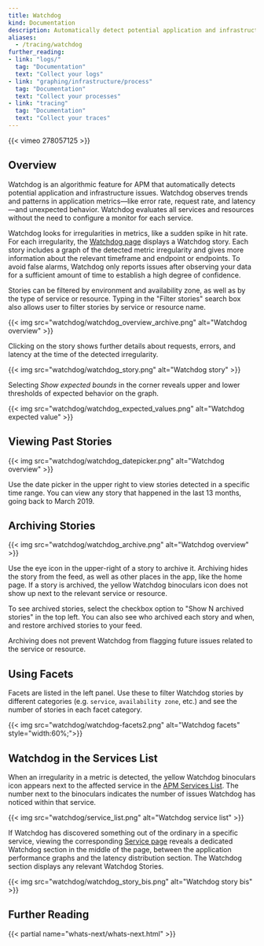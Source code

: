 ```yaml
---
title: Watchdog
kind: Documentation
description: Automatically detect potential application and infrastructure issues
aliases:
  - /tracing/watchdog
further_reading:
- link: "logs/"
  tag: "Documentation"
  text: "Collect your logs"
- link: "graphing/infrastructure/process"
  tag: "Documentation"
  text: "Collect your processes"
- link: "tracing"
  tag: "Documentation"
  text: "Collect your traces"
---
```


{{< vimeo 278057125 >}}

## Overview

Watchdog is an algorithmic feature for APM that automatically detects potential application and infrastructure issues. Watchdog observes trends and patterns in application metrics—like error rate, request rate, and latency—and unexpected behavior. Watchdog evaluates all services and resources without the need to configure a monitor for each service.

Watchdog looks for irregularities in metrics, like a sudden spike in hit rate. For each irregularity, the [Watchdog page][1] displays a Watchdog story. Each story includes a graph of the detected metric irregularity and gives more information about the relevant timeframe and endpoint or endpoints. To avoid false alarms, Watchdog only reports issues after observing your data for a sufficient amount of time to establish a high degree of confidence.

Stories can be filtered by environment and availability zone, as well as by the type of service or resource. Typing in the "Filter stories" search box also allows user to filter stories by service or resource name. 

{{< img src="watchdog/watchdog_overview_archive.png" alt="Watchdog overview"  >}}

Clicking on the story shows further details about requests, errors, and latency at the time of the detected irregularity. 

{{< img src="watchdog/watchdog_story.png" alt="Watchdog story"  >}}

Selecting *Show expected bounds* in the corner reveals upper and lower thresholds of expected behavior on the graph.

{{< img src="watchdog/watchdog_expected_values.png" alt="Watchdog expected value"  >}}

## Viewing Past Stories

{{< img src="watchdog/watchdog_datepicker.png" alt="Watchdog overview"  >}}

Use the date picker in the upper right to view stories detected in a specific time range. You can view any story that happened in the last 13 months, going back to March 2019.

## Archiving Stories

{{< img src="watchdog/watchdog_archive.png" alt="Watchdog overview"  >}}

Use the eye icon in the upper-right of a story to archive it. Archiving hides the story from the feed, as well as other places in the app, like the home page. If a story is archived, the yellow Watchdog binoculars icon does not show up next to the relevant service or resource. 

To see archived stories, select the checkbox option to "Show N archived stories" in the top left. You can also see who archived each story and when, and restore archived stories to your feed.

Archiving does not prevent Watchdog from flagging future issues related to the service or resource.

## Using Facets

Facets are listed in the left panel. Use these to filter Watchdog stories by different categories (e.g. `service`, `availability zone`, etc.) and see the number of stories in each facet category.

{{< img src="watchdog/watchdog-facets2.png" alt="Watchdog facets"  style="width:60%;">}}


## Watchdog in the Services List

When an irregularity in a metric is detected, the yellow Watchdog binoculars icon appears next to the affected service in the [APM Services List][2]. The number next to the binoculars indicates the number of issues Watchdog has noticed within that service.

{{< img src="watchdog/service_list.png" alt="Watchdog service list"  >}}

If Watchdog has discovered something out of the ordinary in a specific service, viewing the corresponding [Service page][2] reveals a dedicated Watchdog section in the middle of the page, between the application performance graphs and the latency distribution section. The Watchdog section displays any relevant Watchdog Stories.

{{< img src="watchdog/watchdog_story_bis.png" alt="Watchdog story bis"  >}}

## Further Reading

{{< partial name="whats-next/whats-next.html" >}}

[1]: https://app.datadoghq.com/apm/watchdog
[2]: /tracing/visualization/services_list
